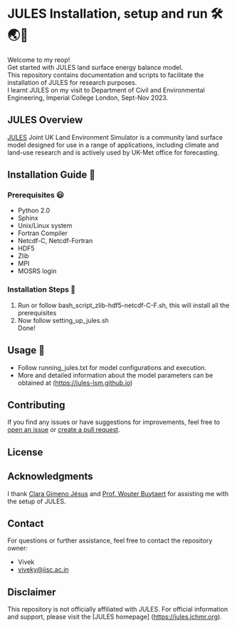 # JULES Installation, setup and run 🛠️🌏💨
Welcome to my reop! \
Get started with JULES land surface energy balance model.\
This repository contains documentation and scripts to facilitate the installation of JULES for research purposes. \
I learnt JULES on my visit to Department of Civil and Environmental Engineering, Imperial College London, Sept-Nov 2023.

## JULES Overview
[JULES](https://jules.jchmr.org)
Joint UK Land Environment Simulator is a community land surface model designed for use in a range of applications, including climate and land-use research and is actively used by UK-Met office for forecasting.

## Installation Guide 📖

### Prerequisites 😃
- Python 2.0
- Sphinx
- Unix/Linux system
- Fortran Compiler
- Netcdf-C, Netcdf-Fortran
- HDF5
- Zlib
- MPI
- MOSRS login

### Installation Steps 🐾
1. Run or follow bash_script_zlib-hdf5-netcdf-C-F.sh, this will install all the prerequisites
2. Now follow setting_up_jules.sh \
Done!

## Usage 🚀
- Follow running_jules.txt for model configurations and execution.
- More and detailed information about the model parameters can be obtained at (https://jules-lsm.github.io)

## Contributing

If you find any issues or have suggestions for improvements, feel free to [open an issue](https://github.com/lsmvivek/jules_installation/tree/main) or [create a pull request](https://github.com/lsmvivek/jules_installation/pulls).

## License

## Acknowledgments

I thank [Clara Gimeno Jésus](https://github.com/claragimenojesus) and [Prof. Wouter Buytaert](https://github.com/ICHydro) for assisting me with the setup of JULES.

## Contact

For questions or further assistance, feel free to contact the repository owner:

- Vivek
- viveky@iisc.ac.in

## Disclaimer

This repository is not officially affiliated with JULES. For official information and support, please visit the [JULES homepage] (https://jules.jchmr.org).
